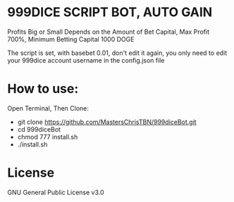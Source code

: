 # 999DICE SCRIPT BOT, AUTO GAIN

Profits Big or Small Depends on the Amount of Bet Capital, Max Profit 700%, Minimum Betting Capital 1000 DOGE 

The script is set, with basebet 0.01, don't edit it again, you only need to edit your 999dice account username in the config.json file

# How to use: 

Open Terminal, Then Clone: 
* git clone https://github.com/MastersChrisTBN/999diceBot.git
* cd 999diceBot
* chmod 777 install.sh
* ./install.sh 

# License

GNU General Public License v3.0
